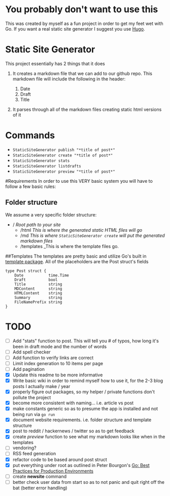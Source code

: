 # You probably don't want to use this
This was created by myself as a fun project in order to get my feet wet with Go. If you want a real static site generator I suggest you use [Hugo](https://gohugo.io/).

# Static Site Generator
This project essentially has 2 things that it does

1. It creates a markdown file that we can add to our github repo. This markdown file will include the following in the header:

	1. Date
	2. Draft
	3. Title

2. It parses through all of the markdown files creating static html versions of it

# Commands
- `StaticSiteGenerator publish "*title of post*"`
- `StaticSiteGenerator create "*title of post*"`
- `StaticSiteGenerator stats`
- `StaticSiteGenerator listdrafts`
- `StaticSiteGenerator preview "*title of post*"`

#Requirements
In order to use this VERY basic system you will have to follow a few basic rules:

## Folder structure
We assume a very specific folder structure:
- / _Root path to your site_
	- /html _This is where the generated static HTML files will go_
	- /md _This is where `StaticSiteGenerator create` will put the generated markdown files_
	- /templates _This is where the template files go.

##Templates
The templates are pretty basic and utilize Go's built in [template package](https://golang.org/pkg/html/template/). All of the placeholders are the Post struct's fields

```
type Post struct {
	Date           time.Time
	Draft          bool
	Title          string
	MDContent      string
	HTMLContent    string
	Summary        string
	FileNamePrefix string
}
```

# TODO
- [ ] Add "stats" function to post. This will tell you # of typos, how long it's been in draft mode and the number of words
- [ ] Add spell checker
- [ ] Add function to verify links are correct
- [ ] Limit index generation to 10 items per page
- [ ] Add pagination
- [x] Update this readme to be more informative
- [x] Write basic wiki in order to remind myself how to use it, for the 2-3 blog posts I actually make / year
- [x] properly figure out packages, so my helper / private functions don't pollute the project
- [x] become more consistent with naming... i.e. article vs post
- [x] make constants generic so as to presume the app is installed and not being run via `go run`
- [x] document website requirements. i.e. folder structure and template structure
- [x] post to reddit / hackernews / twitter so as to get feedback
- [x] create *preview* function to see what my markdown looks like when in the templates
- [ ] vendoring?
- [ ] RSS feed generation
- [x] refactor code to be based around post struct
- [x] put everything under root as outlined in Peter Bourgon's [Go: Best Practices for Production Environments](http://peter.bourgon.org/go-in-production/)
- [ ] create **newsite** command
- [ ] better check user data from start so as to not panic and quit right off the bat (better error handling)
